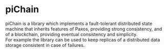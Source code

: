 # piChain

piChain is a library which implements a fault-tolerant distributed state machine that inherits features of Paxos, providing strong consistency, 
and of a blockchain, providing eventual consistency and simplicity. <br/>
For example the library can be used to keep replicas of a distributed data storage consistent in case of failures.

